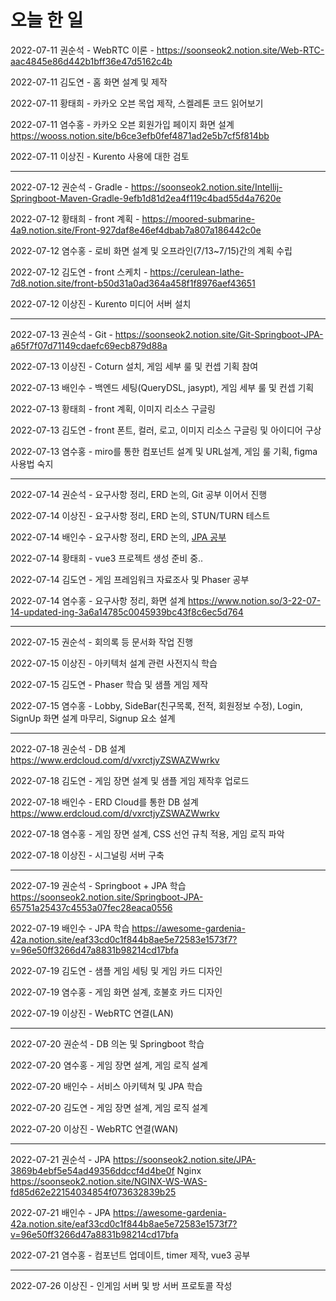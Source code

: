 # 오늘 한 일

2022-07-11 권순석 - WebRTC 이론 - https://soonseok2.notion.site/Web-RTC-aac4845e86d442b1bff36e47d5162c4b

2022-07-11 김도연 - 홈 화면 설계 및 제작

2022-07-11 황태희 - 카카오 오븐 목업 제작, 스켈레톤 코드 읽어보기

2022-07-11 염수홍 - 카카오 오븐 회원가입 페이지 화면 설계 https://wooss.notion.site/b6ce3efb0fef4871ad2e5b7cf5f814bb

2022-07-11 이상진 - Kurento 사용에 대한 검토

---

2022-07-12 권순석 - Gradle - https://soonseok2.notion.site/Intellij-Springboot-Maven-Gradle-9efb1d81d2ea4f119c4bad55d4a7620e

2022-07-12 황태희 - front 계획 - https://moored-submarine-4a9.notion.site/Front-927daf8e46ef4dbab7a807a186442c0e

2022-07-12 염수홍 - 로비 화면 설계 및 오프라인(7/13~7/15)간의 계획 수립

2022-07-12 김도연 - front 스케치 - https://cerulean-lathe-7d8.notion.site/front-b50d31a0ad364a458f1f8976aef43651

2022-07-12 이상진 - Kurento 미디어 서버 설치

---

2022-07-13 권순석 - Git - https://soonseok2.notion.site/Git-Springboot-JPA-a65f7f07d71149cdaefc69ecb879d88a

2022-07-13 이상진 - Coturn 설치, 게임 세부 룰 및 컨셉 기획 참여

2022-07-13 배인수 - 백엔드 세팅(QueryDSL, jasypt), 게임 세부 룰 및 컨셉 기획

2022-07-13 황태희 - front 계획, 이미지 리소스 구글링

2022-07-13 김도연 - front 폰트, 컬러, 로고, 이미지 리소스 구글링 및 아이디어 구상

2022-07-13 염수홍 - miro를 통한 컴포넌트 설계 및 URL설계, 게임 룰 기획, figma 사용법 숙지

---

2022-07-14 권순석 - 요구사항 정리, ERD 논의, Git 공부 이어서 진행

2022-07-14 이상진 - 요구사항 정리, ERD 논의, STUN/TURN 테스트

2022-07-14 배인수 - 요구사항 정리, ERD 논의, [JPA 공부](https://awesome-gardenia-42a.notion.site/eaf33cd0c1f844b8ae5e72583e1573f7?v=96e50ff3266d47a8831b98214cd17bfa)

2022-07-14 황태희 - vue3 프로젝트 생성 준비 중..

2022-07-14 김도연 - 게임 프레임워크 자료조사 및 Phaser 공부

2022-07-14 염수홍 - 요구사항 정리, 화면 설계 https://www.notion.so/3-22-07-14-updated-ing-3a6a14785c0045939bc43f8c6ec5d764

---

2022-07-15 권순석 - 회의록 등 문서화 작업 진행

2022-07-15 이상진 - 아키텍처 설계 관련 사전지식 학습

2022-07-15 김도연 - Phaser 학습 및 샘플 게임 제작

2022-07-15 염수홍 - Lobby, SideBar(친구목록, 전적, 회원정보 수정), Login, SignUp 화면 설계 마무리, Signup 요소 설계

---

2022-07-18 권순석 - DB 설계 https://www.erdcloud.com/d/vxrctjyZSWAZWwrkv

2022-07-18 김도연 - 게임 장면 설계 및 샘플 게임 제작후 업로드

2022-07-18 배인수 - ERD Cloud를 통한 DB 설계 https://www.erdcloud.com/d/vxrctjyZSWAZWwrkv

2022-07-18 염수홍 - 게임 장면 설계, CSS 선언 규칙 적용, 게임 로직 파악

2022-07-18 이상진 - 시그널링 서버 구축

---

2022-07-19 권순석 - Springboot + JPA 학습 https://soonseok2.notion.site/Springboot-JPA-65751a25437c4553a07fec28eaca0556

2022-07-19 배인수 - JPA 학습 https://awesome-gardenia-42a.notion.site/eaf33cd0c1f844b8ae5e72583e1573f7?v=96e50ff3266d47a8831b98214cd17bfa

2022-07-19 김도연 - 샘플 게임 세팅 및 게임 카드 디자인

2022-07-19 염수홍 - 게임 화면 설계, 호불호 카드 디자인

2022-07-19 이상진 - WebRTC 연결(LAN)

---

2022-07-20 권순석 - DB 의논 및 Springboot 학습

2022-07-20 염수홍 - 게임 장면 설계, 게임 로직 설계 

2022-07-20 배인수 - 서비스 아키텍쳐 및 JPA 학습

2022-07-20 김도연 - 게임 장면 설계, 게임 로직 설계

2022-07-20 이상진 - WebRTC 연결(WAN)

---

2022-07-21 권순석 - JPA https://soonseok2.notion.site/JPA-3869b4ebf5e54ad49356ddccf4d4be0f Nginx https://soonseok2.notion.site/NGINX-WS-WAS-fd85d62e22154034854f073632839b25

2022-07-21 배인수 - JPA https://awesome-gardenia-42a.notion.site/eaf33cd0c1f844b8ae5e72583e1573f7?v=96e50ff3266d47a8831b98214cd17bfa

2022-07-21 염수홍 - 컴포넌트 업데이트, timer 제작, vue3 공부

---

2022-07-26 이상진 - 인게임 서버 및 방 서버 프로토콜 작성
